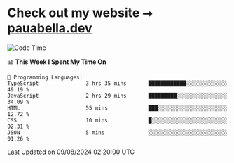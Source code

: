 # Check out my website ⭢ [pauabella.dev](https://pauabella.dev)

<!--START_SECTION:waka-->
![Code Time](http://img.shields.io/badge/Code%20Time-3%2C642%20hrs%2042%20mins-blue)

📊 **This Week I Spent My Time On** 

```text
💬 Programming Languages: 
TypeScript               3 hrs 35 mins       ████████████░░░░░░░░░░░░░   49.19 % 
JavaScript               2 hrs 29 mins       █████████░░░░░░░░░░░░░░░░   34.09 % 
HTML                     55 mins             ███░░░░░░░░░░░░░░░░░░░░░░   12.72 % 
CSS                      10 mins             █░░░░░░░░░░░░░░░░░░░░░░░░   02.31 % 
JSON                     5 mins              ░░░░░░░░░░░░░░░░░░░░░░░░░   01.26 % 
```


 Last Updated on 09/08/2024 02:20:00 UTC
<!--END_SECTION:waka-->
